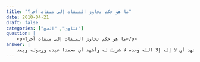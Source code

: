 ```yaml
---
title: "ما هو حكم تجاوز الميقات إلى ميقات آخر؟"
date: 2010-04-21
draft: false
categories: ["فتاوى", "الحج"]
question: |
    <p>ما هو حكم تجاوز الميقات إلى ميقات آخر؟</p>
answer: |
    الحمد لله وحده واشهد أن لا إله إلا الله وحده لا شريك له وأشهد أن محمدا عبده ورسوله وبعد : <BR>لا يجوز لمن أراد الحجّ أو العمرة   وهو أُفُقي   مجاوزة الميقات من غير إحرام . <BR>قال الإمام النووي في المجموع (7/213) : ( إذا انتهى الآفاقي إلى الميقات وهو يريد الحجّ أو العمرة أو القران حرم عليه مجاوزتُه غير محرم بالإجماع). <BR>ومحل سؤالك هو من كان في طريقه ميقاتان فهل يُحْرِم من الميقات الأول له أو الثاني ؟ كالشامي مثلاً إذا مرّ بالمدينة فهل يجب عليه أن يحرم من ميقات ذي الحليفة الذي هو ميقات لأهل المدينة ، أو ينتظر ويؤخر حتى يأتي ميقاته – الجحفة   ؟ <BR>اختلف العلماء رحمهم الله تعالى في هذه المسألة والراجح أنه يجب عليه أن يحرم من أول ميقات يمر عليه ، ولا ينتظر الميقات الثاني سواء أكان الميقات الثاني ميقاته أو لا ، لأن الميقات الأول صار ميقاتاً له ، وهو مذهب الشافعية ينظر البيان (4/110) ، والمجموع (7/203) ، وفتح الباري (3/451) ، والحنابلة ينظر المغني (5/64) ، والإنصاف (3/383) ، والشرح الممتع (7/53) . والدليل على ذلك ما يأتي : <BR> الدليل الأول : عن ابن عباس   رضي الله عنهما   قال : قال النبي صلى الله عليه وسلم : ((   ، هُنَّ لَهُنَّ وَلِمَنْ أَتَى عَلَيْهِنَّ مِنْ غَيْرِهِنَّ ، مِمَّنْ أَرَادَ الْحَجَّ وَالْعُمْرَةَ  ))رواه البخاري في الحج /باب مهل أهل مكة للحج والعمرة ، رقم الحديث (1452) ، ومسلم في الحج / باب مواقيت الحجة والعمرة ، رقم الحديث (1181) . <BR>وجه الاستدلال : أن النبيّ صلى الله عليه وسلم جعل وجوب الإحرام لمن أراد الحجّ أو العمرة من هذه المواقيت ، لكلّ من يمر عليها ، سواء أكان من أهلها أو من غير أهلها ، فلا يجوز له مجاوزة أي ميقات يمر عليه أولاً إلا وهو محرم. <BR> الدليل الثاني : أنه ميقات بالنسبة لمن مرّ عليه بالاتفاق( بمعنى أنه يجوز له أن يحرم منه بل هو الأفضل بالاتفاق ، والخلاف في هل يجب عليه أن يحرم من الأول أو يجوز له أن ينتظر الثاني ) ، فلم يجز تجاوزه بغير إحرام لمن يريد الحجّ أو العمرة ، كسائر المواقيت ، ولا يجوز له أن ينتظر حتى يأتي الميقات الثاني . <BR> وأما ماذا عليه فإنه لا يخلو من حالين : <BR>الأولى : أنه عامي يعتقد بالمذهب الآخر وقد أُفتي بذلك فهذا لا شيء عليه لأنه قلد عالما . <BR>الثاني : من يعلم أنه لا يجوز له أن يجاوز الميقات الأول وهو يريد الحج أو العمرة فهذا عليه التفصيل الآتي : <BR> من جاوز الميقات وهو جاهل أو ناسي وهو يريد الحجّ أو العمرة غير محرم فإنه لا إثم عليه ، ويجب عليه الرجوع إليه إن استطاع ، فإن رجع إليه وأحرم منه فلا شيء عليه ، وأما من جاوزه وهو عالم به وهو يريد الحجّ أو العمرة فإنه يأثم بفعله هذا ، ويجب عليه الرجوع إليه إن أمكنه ذلك ، فإن رجع إليه وأحرم منه ، فلا شيء عليه .  <BR> قال الإمام ابن قدامةالمغني (5/69) : ( لا نعلم في ذلك خلافاً   لأنه أحرم من الميقات الذي أمر بالإحرام منه ، فلم يلومه شيء كما لو لم يتجاوزه ). <BR> فإن لم يرجع   سواء أكان متعمداً أو ناسياً عند مروره للميقات   وأحرم بعده فإن نُسُكَه صحيح ، ويأثم إن كان يستطيع الرجوع لأنه يرى أن الميقات الأول واجب الإحرام منه وهو بهذا قد ترك واجبا ، وعليه دم لأنه ترك نسكاً لقول عَبْدِ اللهِ بْنِ عَبَّاسٍ – رضي الله عنهما   قَالَ : ((مَنْ نَسََِ مِنْ نُسُكِهِ شَيْئًا أَوْ تَرَكَهُ فَلْيُهْرِقْ دَمًا )) رواه مالك في الموطأ في الحج / باب ما يفعل من نسي من نسكه شيئاً ، رقم الحديث (957) ، والبيهقي في الكبرى في الحج / باب من مر بالميقات يريد حجا أو عمرة فجاوزه غير محرم ثم أحرم دونه ، رقم الحديث (8707) . وهو أثر صحيح . ينظر : إرواء الغليل (4/229) ، وما صح من آثار الصحابة (2/777) . <BR>ينظر : المغني (5/69) ، والمجموع (7/212) . <BR>والله أعلم .
---
```


